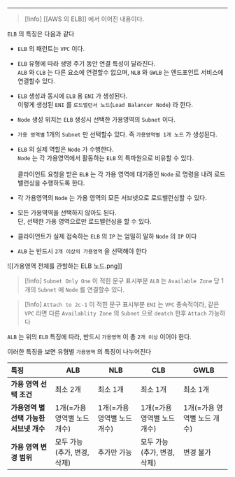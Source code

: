 
---

>[!info] [[AWS 의 ELB]] 에서 이어진 내용이다.


`ELB` 의 특징은 다음과 같다

- `ELB` 의 패런트는 `VPC` 이다.

- `ELB` 유형에 따라 생명 주기 동안 연결 특성이 달라진다.<br> `ALB` 와 `CLB` 는 다른 요소에 연결할수 없으며, `NLB` 와 `GWLB` 는 엔드포인트 서비스에 연결할수 있다.

- `ELB` 생성과 동시에 `ELB` 용 `ENI` 가 생성된다.<br> 이렇게 생성된 `ENI` 를 `로드밸런서 노드`(`Load Balancer Node`) 라 한다.

- `Node` 생성 위치는 `ELB` 생성시 선택한 가용영역의 `Subnet` 이다.

- `가용 영역별` 1개의 `Subnet` 만 선택할수 있다. 즉 `가용영역별 1개 노드` 가 생성된다. 

- `ELB` 의 실제 역할은 `Node` 가 수행한다.<br>`Node` 는 각 가용영역에서 활동하는 `ELB` 의 특파원으로 비유할 수 있다.<br><br>클라이언트 요청을 받은 `ELB` 는 각 가용 영역에 대기중인 `Node` 로 명령을 내려 로드밸런싱을 수행하도록 한다.

- 각 가용영역의 `Node` 는 가용 영역의 모든 서브넷으로 로드밸런싱할 수 있다.

- 모든 가용역역을 선택하지 않아도 된다.<br>단, 선택한 가용 영역으로만 로드밸런싱을 할 수 있다.

- 클라이언트가 실제 접속하는 `ELB` 의 `IP` 는 엄밀히 말하 `Node` 의 `IP` 이다

- `ALB` 는 반드시 `2개 이상의 가용영역` 을 선택해야 한다 

![[가용영역 전체를 관할하는 ELB 노드.png]]

>[!info] `Subnet Only One` 이 적힌 문구 표시부분
`ALB` 는 `Available Zone` 당 1개의 `Subnet` 에 `Node` 를 연결할수 있다.

>[!info] `Attach to 2c-1` 이 적힌 문구 표시부분
`ENI` 는 `VPC` 종속적이라, 같은 `VPC` 라면 다른 `Availablity Zone` 의 `Subnet` 으로 `deatch` 한후 `Attach` 가능하다

`ALB` 는 위의 `ELB` 특징에 따라, 반드시 `가용영역` 이 총 `2개 이상` 이어야 한다.

이러한 특징을 보면 유형별 `가용영역` 의 특징이 나누어진다

| 특징                       | ALB               | NLB               | CLB               | GWLB              |
| :----------------------- | ----------------- | ----------------- | ----------------- | ----------------- |
| **가용 영역 선택 조건**          | 최소 2개             | 최소 1개             | 최소 1개             | 최소 1개             |
| **가용영역 별 선택 가능한 서브넷 개수** | 1개(=가용 영역별 노드 개수) | 1개(=가용 영역별 노드 개수) | 1개(=가용 영역별 노드 개수) | 1개(=가용 영역별 노드 개수) |
| **가용 영역 변경 범위**          | 모두 가능(추가, 변경, 삭제) | 추가만 가능            | 모두 가능(추가, 변경, 삭제) | 변경 불가             |

